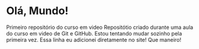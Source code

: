 # Olá, Mundo!
 Primeiro repositório do curso em video
Repositótio criado durante uma aula do curso em video de Git e GitHub.
Estou tentando mudar sozinho pela primeira vez.
Essa linha eu adicionei diretamente no site! Que maneiro!
